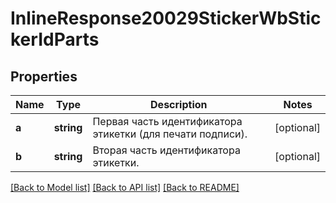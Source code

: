 # InlineResponse20029StickerWbStickerIdParts

## Properties
Name | Type | Description | Notes
------------ | ------------- | ------------- | -------------
**a** | **string** | Первая часть идентификатора этикетки (для печати подписи). | [optional] 
**b** | **string** | Вторая часть идентификатора этикетки. | [optional] 

[[Back to Model list]](../../README.md#documentation-for-models) [[Back to API list]](../../README.md#documentation-for-api-endpoints) [[Back to README]](../../README.md)

